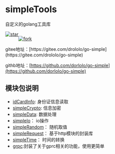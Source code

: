 # simpleTools
自定义的golang工具库
<div style="display: flex">
<a href='https://gitee.com/drololo/go-simple/stargazers'><img src='https://gitee.com/drololo/go-simple/badge/star.svg?theme=dark' alt='star'></img></a>

<a href='https://gitee.com/drololo/go-simple/members'><img src='https://gitee.com/drololo/go-simple/badge/fork.svg?theme=dark' alt='fork'></img></a>
</div>
gitee地址：[https://gitee.com/drololo/go-simple](https://gitee.com/drololo/go-simple)

githb地址：[https://github.com/dorlolo/go-simple](https://github.com/dorlolo/go-simple)

## 模块包说明
- [idCardInfo](./idCardInfo): 身份证信息读取  
- [simpleCrypto](./simpleCrypto): 信息加密  
- [simpleData](./simpleData): 数据处理  
- [simpleIo](./simpleIo)： io操作  
- [simpleRandom](./simpleRandom)： 随机取值  
- [simpleRequest](./simpleRequest)： 基于http模块的封装库  
- [simpleTime](./simpleTime)： 时间的转换  
- [grpc](./grpc):封装了关于gprc相关的功能，使用更简单  